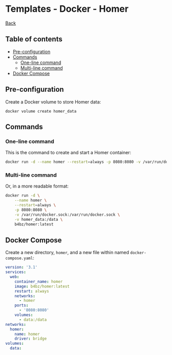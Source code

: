 Templates - Docker - Homer
==========================

[Back](../README.md)

Table of contents
-----------------

- [Pre-configuration](#pre-configuration)
- [Commands](#commands)
    - [One-line command](#one-line-command)
    - [Multi-line command](#multi-line-command)
- [Docker Compose](#docker-compose)

Pre-configuration
-----------------

Create a Docker volume to store Homer data:

```
docker volume create homer_data
```

Commands
--------

### One-line command

This is the command to create and start a Homer container:

```bash
docker run -d --name homer --restart=always -p 8080:8080 -v /var/run/docker.sock:/var/run/docker.sock -v homer_data:/data b4bz/homer:latest
```

### Multi-line command

Or, in a more readable format:

```bash
docker run -d \
    --name homer \
    --restart=always \
    -p 8080:8080 \
    -v /var/run/docker.sock:/var/run/docker.sock \
    -v homer_data:/data \
    b4bz/homer:latest
```

Docker Compose
--------------

Create a new directory, `homer`, and a new file within named `docker-compose.yaml`:

```yaml
version: '3.1'
services:
  web:
    container_name: homer
    image: b4bz/homer:latest
    restart: always
    networks:
      - homer
    ports:
      - '8080:8080'
    volumes:
      - data:/data
networks:
  homer:
    name: homer
    driver: bridge
volumes:
  data:
```
